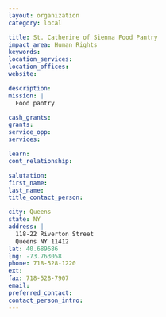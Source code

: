 ```yaml
---
layout: organization
category: local

title: St. Catherine of Sienna Food Pantry
impact_area: Human Rights
keywords: 
location_services: 
location_offices: 
website: 

description: 
mission: |
  Food pantry

cash_grants: 
grants: 
service_opp: 
services: 

learn: 
cont_relationship: 

salutation: 
first_name: 
last_name: 
title_contact_person: 

city: Queens
state: NY
address: |
  118-22 Riverton Street  
  Queens NY 11412
lat: 40.689686
lng: -73.763058
phone: 718-528-1220
ext: 
fax: 718-528-7907
email: 
preferred_contact: 
contact_person_intro: 
---
```

